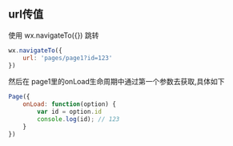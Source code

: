 ## url传值

使用 wx.navigateTo({}) 跳转
```js
wx.navigateTo({
    url: 'pages/page1?id=123'
})
```

然后在 page1里的onLoad生命周期中通过第一个参数去获取,具体如下
```js
Page({
    onLoad: function(option) {
        var id = option.id
        console.log(id); // 123
    }
})

```
